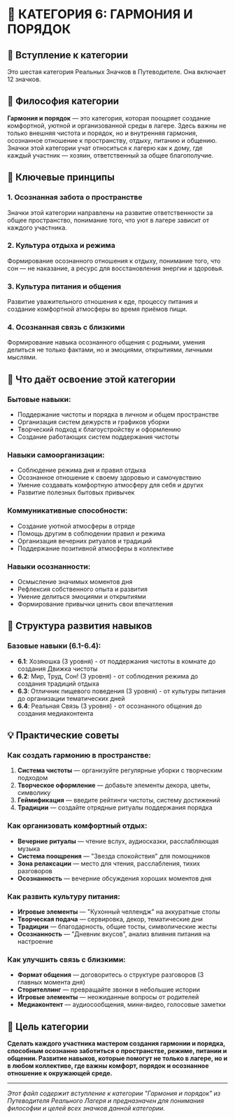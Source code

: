 # 🎵 КАТЕГОРИЯ 6: ГАРМОНИЯ И ПОРЯДОК

## 📖 **Вступление к категории**

Это шестая категория Реальных Значков в Путеводителе. Она включает 12 значков.

## 🎯 **Философия категории**

**Гармония и порядок** — это категория, которая поощряет создание комфортной, уютной и организованной среды в лагере. Здесь важны не только внешняя чистота и порядок, но и внутренняя гармония, осознанное отношение к пространству, отдыху, питанию и общению. Значки этой категории учат относиться к лагерю как к дому, где каждый участник — хозяин, ответственный за общее благополучие.

## 🌟 **Ключевые принципы**

### **1. Осознанная забота о пространстве**
Значки этой категории направлены на развитие ответственности за общее пространство, понимание того, что уют в лагере зависит от каждого участника.

### **2. Культура отдыха и режима**
Формирование осознанного отношения к отдыху, понимание того, что сон — не наказание, а ресурс для восстановления энергии и здоровья.

### **3. Культура питания и общения**
Развитие уважительного отношения к еде, процессу питания и создание комфортной атмосферы во время приёмов пищи.

### **4. Осознанная связь с близкими**
Формирование навыка осознанного общения с родными, умения делиться не только фактами, но и эмоциями, открытиями, личными мыслями.

## 🚀 **Что даёт освоение этой категории**

### **Бытовые навыки:**
- Поддержание чистоты и порядка в личном и общем пространстве
- Организация систем дежурств и графиков уборки
- Творческий подход к благоустройству и оформлению
- Создание работающих систем поддержания чистоты

### **Навыки самоорганизации:**
- Соблюдение режима дня и правил отдыха
- Осознанное отношение к своему здоровью и самочувствию
- Умение создавать комфортную атмосферу для себя и других
- Развитие полезных бытовых привычек

### **Коммуникативные способности:**
- Создание уютной атмосферы в отряде
- Помощь другим в соблюдении правил и режима
- Организация вечерних ритуалов и традиций
- Поддержание позитивной атмосферы в коллективе

### **Навыки осознанности:**
- Осмысление значимых моментов дня
- Рефлексия собственного опыта и развития
- Умение делиться эмоциями и открытиями
- Формирование привычки ценить свои впечатления

## 🎨 **Структура развития навыков**

### **Базовые навыки (6.1-6.4):**
- **6.1**: Хозяюшка (3 уровня) - от поддержания чистоты в комнате до создания Движка чистоты
- **6.2**: Мир, Труд, Сон! (3 уровня) - от соблюдения режима до создания традиций отдыха
- **6.3**: Отличник пищевого поведения (3 уровня) - от культуры питания до организации тематических дней
- **6.4**: Реальная Связь (3 уровня) - от осознанного общения до создания медиаконтента

## 💡 **Практические советы**

### **Как создать гармонию в пространстве:**
1. **Система чистоты** — организуйте регулярные уборки с творческим подходом
2. **Творческое оформление** — добавьте элементы декора, цветы, символику
3. **Геймификация** — введите рейтинги чистоты, систему достижений
4. **Традиции** — создайте отрядные ритуалы поддержания порядка

### **Как организовать комфортный отдых:**
- **Вечерние ритуалы** — чтение вслух, аудиосказки, расслабляющая музыка
- **Система поощрения** — "Звезда спокойствия" для помощников
- **Зона релаксации** — место для чтения, расслабления, тихих разговоров
- **Осознанность** — вечерние обсуждения хороших моментов дня

### **Как развить культуру питания:**
- **Игровые элементы** — "Кухонный челлендж" на аккуратные столы
- **Творческая подача** — сервировка, декор, тематические дни
- **Традиции** — благодарность, общие тосты, символические жесты
- **Осознанность** — "Дневник вкусов", анализ влияния питания на настроение

### **Как улучшить связь с близкими:**
- **Формат общения** — договоритесь о структуре разговоров (3 главных момента дня)
- **Сторителлинг** — превращайте звонки в небольшие истории
- **Игровые элементы** — неожиданные вопросы от родителей
- **Медиаконтент** — аудиосообщения, мини-видео, голосовые заметки

## 🎯 **Цель категории**

**Сделать каждого участника мастером создания гармонии и порядка, способным осознанно заботиться о пространстве, режиме, питании и общении. Развитие навыков, которые помогут не только в лагере, но и в любом коллективе, где важны комфорт, порядок и осознанное отношение к окружающей среде.**

---

*Этот файл содержит вступление к категории "Гармония и порядок" из Путеводителя Реального Лагеря и предназначен для понимания философии и целей всех значков данной категории.*
